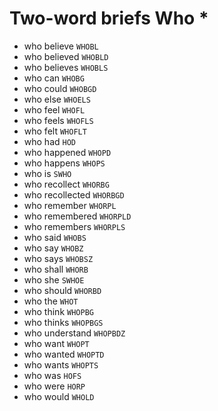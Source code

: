 # Two-word briefs Who *

* who believe `WHOBL`
* who believed `WHOBLD`
* who believes `WHOBLS`
* who can `WHOBG`
* who could `WHOBGD`
* who else `WHOELS`
* who feel `WHOFL`
* who feels `WHOFLS`
* who felt `WHOFLT`
* who had `HOD`
* who happened `WHOPD`
* who happens `WHOPS`
* who is `SWHO`
* who recollect `WHORBG`
* who recollected `WHORBGD`
* who remember `WHORPL`
* who remembered `WHORPLD`
* who remembers `WHORPLS`
* who said `WHOBS`
* who say `WHOBZ`
* who says `WHOBSZ`
* who shall `WHORB`
* who she `SWHOE`
* who should `WHORBD`
* who the `WHOT`
* who think `WHOPBG`
* who thinks `WHOPBGS`
* who understand `WHOPBDZ`
* who want `WHOPT`
* who wanted `WHOPTD`
* who wants `WHOPTS`
* who was `HOFS`
* who were `HORP`
* who would `WHOLD`
